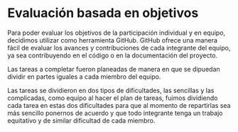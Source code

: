 # Evaluación basada en objetivos

Para poder evaluar los objetivos de la participación individual y en equipo, decidimos utilizar como herramienta GitHub.
GitHub ofrece una manera fácil de evaluar los avances y contribuciones de cada integrante del equipo, ya sea contribuyendo en el código o en la documentación del proyecto.

Las tareas a completar fueron planeadas de manera en que se dipuedan dividir en partes iguales a cada miembro del equipo.

Las tareas se dividieron en dos tipos de dificultades, las sencillas y las complicadas, como equipo al hacer el plan de tareas, fuimos dividiendo cada tarea en estas dos dificultades para que al momento de repartirlas sea más sencillo ponernos de acuerdo y que todo integrante tenga un trabajo equitativo y de similar dificultad de cada miembro.
